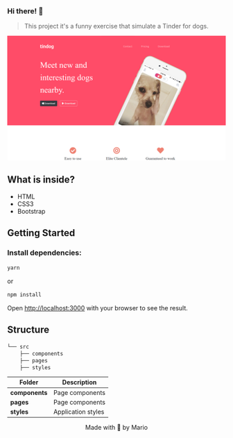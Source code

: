 ### Hi there! 👋

> This project it's a funny exercise that simulate a Tinder for dogs.
<img width="1426" alt="Captura de Tela 2023-01-23 às 13:36" src="src/components/images/site-example.png">

## What is inside?

- HTML
- CSS3 
- Bootstrap

## Getting Started

### Install dependencies:

```bash
yarn
```

or

```bash
npm install
```

Open [http://localhost:3000](http://localhost:3000) with your browser to see the result.

## Structure

```
└── src
    ├── components
    ├── pages
    ├── styles
```

| Folder              | Description                                      |
| ----------          | -------------------------------------------      |
| **components**      | Page components                                  |
| **pages**           | Page components                                  |
| **styles**          | Application styles                               |

<p align="center">Made with 💜 by Mario</p>
